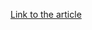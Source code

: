 [Link to the article](https://arstechnica.com/information-technology/2017/04/researchers-claim-china-trying-to-hack-south-korea-missile-defense-efforts/)
